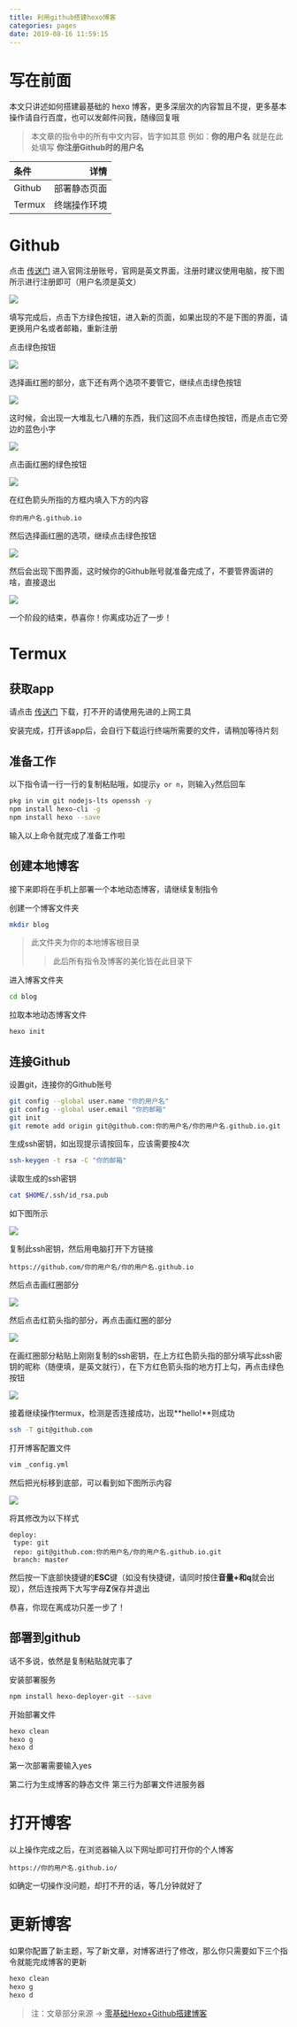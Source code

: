 ```yaml
---
title: 利用github搭建hexo博客
categories: pages
date: 2019-08-16 11:59:15
---
```


# 写在前面

本文只讲述如何搭建最基础的 hexo 博客，更多深层次的内容暂且不提，更多基本操作请自行百度，也可以发邮件问我，随缘回复哦

> 本文章的指令中的所有中文内容，皆字如其意
例如：**你的用户名** 就是在此处填写 **你注册Github时的用户名**

| 条件 | 详情 |
| :--- | ---: |
| Github | 部署静态页面 |
| Termux | 终端操作环境 |

# Github

点击 [传送门](https://github.com) 进入官网注册账号，官网是英文界面，注册时建议使用电脑，按下图所示进行注册即可（用户名须是英文）

![](https://nibazshab.coding.net/p/none/d/none/git/raw/master/picture/01.png)

填写完成后，点击下方绿色按钮，进入新的页面，如果出现的不是下图的界面，请更换用户名或者邮箱，重新注册

点击绿色按钮

![](https://nibazshab.coding.net/p/none/d/none/git/raw/master/picture/02.png)

选择画红圈的部分，底下还有两个选项不要管它，继续点击绿色按钮

![](https://nibazshab.coding.net/p/none/d/none/git/raw/master/picture/03.png)

这时候，会出现一大堆乱七八糟的东西，我们这回不点击绿色按钮，而是点击它旁边的蓝色小字

![](https://nibazshab.coding.net/p/none/d/none/git/raw/master/picture/04.png)

点击画红圈的绿色按钮

![](https://nibazshab.coding.net/p/none/d/none/git/raw/master/picture/05.png)

在红色箭头所指的方框内填入下方的内容

```
你的用户名.github.io
```

然后选择画红圈的选项，继续点击绿色按钮

![](https://nibazshab.coding.net/p/none/d/none/git/raw/master/picture/06.png)

然后会出现下图界面，这时候你的Github账号就准备完成了，不要管界面讲的啥，直接退出

![](https://nibazshab.coding.net/p/none/d/none/git/raw/master/picture/07.png)

一个阶段的结束，恭喜你！你离成功近了一步！

# Termux
## 获取app

请点击 [传送门](https://play.google.com/store/apps/details?id=com.termux) 下载，打不开的请使用先进的上网工具

安装完成，打开该app后，会自行下载运行终端所需要的文件，请稍加等待片刻

## 准备工作

以下指令请一行一行的复制粘贴哦，如提示``y or n``，则输入``y``然后回车

```sh
pkg in vim git nodejs-lts openssh -y
npm install hexo-cli -g
npm install hexo --save
```

输入以上命令就完成了准备工作啦

## 创建本地博客

接下来即将在手机上部署一个本地动态博客，请继续复制指令

创建一个博客文件夹

```sh
mkdir blog
```

> 此文件夹为你的本地博客根目录
>> 此后所有指令及博客的美化皆在此目录下

进入博客文件夹

```sh
cd blog
```

拉取本地动态博客文件

```sh
hexo init
```

## 连接Github

设置git，连接你的Github账号

```sh
git config --global user.name "你的用户名"
git config --global user.email "你的邮箱"
git init
git remote add origin git@github.com:你的用户名/你的用户名.github.io.git
```

生成ssh密钥，如出现提示请按回车，应该需要按4次

```sh
ssh-keygen -t rsa -C "你的邮箱"
```

读取生成的ssh密钥

```sh
cat $HOME/.ssh/id_rsa.pub
```

如下图所示

![](https://nibazshab.coding.net/p/none/d/none/git/raw/master/picture/08.png)

复制此ssh密钥，然后用电脑打开下方链接

```
https://github.com/你的用户名/你的用户名.github.io
```

然后点击画红圈部分

![](https://nibazshab.coding.net/p/none/d/none/git/raw/master/picture/09.png)

然后点击红箭头指的部分，再点击画红圈的部分

![](https://nibazshab.coding.net/p/none/d/none/git/raw/master/picture/10.png)

在画红圈部分粘贴上刚刚复制的ssh密钥，在上方红色箭头指的部分填写此ssh密钥的昵称（随便填，是英文就行），在下方红色箭头指的地方打上勾，再点击绿色按钮

![](https://nibazshab.coding.net/p/none/d/none/git/raw/master/picture/11.png)
  
接着继续操作termux，检测是否连接成功，出现**hello!**则成功

```sh
ssh -T git@github.com
```

打开博客配置文件

```sh
vim _config.yml
```

然后把光标移到底部，可以看到如下图所示内容

![](https://nibazshab.coding.net/p/none/d/none/git/raw/master/picture/12.png)

将其修改为以下样式

```
deploy:
 type: git
 repo: git@github.com:你的用户名/你的用户名.github.io.git
 branch: master
```

然后按一下底部快捷键的**ESC**键（如没有快捷键，请同时按住**音量+**和**q**就会出现），然后连按两下大写字母**Z**保存并退出

恭喜，你现在离成功只差一步了！

## 部署到github

话不多说，依然是复制粘贴就完事了

安装部署服务

```sh
npm install hexo-deployer-git --save
```

开始部署文件

```sh
hexo clean
hexo g
hexo d
```

第一次部署需要输入yes

>  
第二行为生成博客的静态文件
第三行为部署文件进服务器

# 打开博客

以上操作完成之后，在浏览器输入以下网址即可打开你的个人博客

```
https://你的用户名.github.io/
```

如确定一切操作没问题，却打不开的话，等几分钟就好了

# 更新博客

如果你配置了新主题，写了新文章，对博客进行了修改，那么你只需要如下三个指令就能完成博客的更新

```sh
hexo clean
hexo g
hexo d
```

> 注：文章部分来源 -> [零基础Hexo+Github搭建博客](https://sulisong.cn/myposts/su5/)
